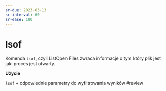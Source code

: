 ```yaml
---
sr-due: 2023-03-13
sr-interval: 60
sr-ease: 180
---
```


# lsof
Komenda `lsof`, czyli ListOpen Files zwraca informacje o tym który plik jest jaki proces jest otwarty.

**Użycie**

`lsof` + odpowiednie parametry do wyfiltrowania wyników
#review